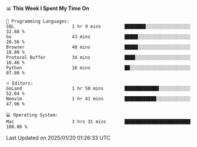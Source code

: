 <!--START_SECTION:waka-->
📊 **This Week I Spent My Time On** 

```text
💬 Programming Languages: 
SQL                      1 hr 9 mins         ████████░░░░░░░░░░░░░░░░░   32.68 % 
Go                       43 mins             █████░░░░░░░░░░░░░░░░░░░░   20.56 % 
Browser                  40 mins             █████░░░░░░░░░░░░░░░░░░░░   18.89 % 
Protocol Buffer          34 mins             ████░░░░░░░░░░░░░░░░░░░░░   16.46 % 
Python                   16 mins             ██░░░░░░░░░░░░░░░░░░░░░░░   07.80 % 

🔥 Editors: 
GoLand                   1 hr 50 mins        █████████████░░░░░░░░░░░░   52.04 % 
Neovim                   1 hr 41 mins        ████████████░░░░░░░░░░░░░   47.96 % 

💻 Operating System: 
Mac                      3 hrs 31 mins       █████████████████████████   100.00 % 
```


 Last Updated on 2025/01/20 01:26:33 UTC
<!--END_SECTION:waka-->
